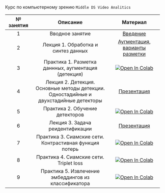 Курс по компьютерному зрению ``Middle DS Video Analitics``

| № занятия |                                          Описание                                          |                                                                              Материал                                                                               |
|:---------:|:------------------------------------------------------------------------------------------:|:-------------------------------------------------------------------------------------------------------------------------------------------------------------------:|
|     1     |                                      Вводное занятие                                       |                                           [Введение](https://classroom.google.com/w/NTk4MTcwMjk1NDk1/tc/NjAwMDE4MjA2Mzk1)                                           
|     2     |                            Лекция 1. Обработка и синтез данных                             |                                [Аугментация, варианты разметки](https://classroom.google.com/w/NTk4MTcwMjk1NDk1/tc/NjAwMDE4MjA2Mzk1)                                
|     3     |                 Практика 1. Разметка даннных, аугментация<br/> (детекция)                  |       [![Open In Colab](https://colab.research.google.com/assets/colab-badge.svg)](https://colab.research.google.com/drive/1IIQiSqXqtfCKwtF7_C_PO5qUJFpKwPcb)       
|     4     | Лекция 2. Детекция. Основные методы детекции. <br/>Одностадийные и двухстадийные детекторы |                                         [Презентация](https://classroom.google.com/w/NTk4MTcwMjk1NDk1/tc/NjAxMTg2Mjg3MzY3)                                          
|     5     |                              Практика 2. Обучение детекторов                               | [![Open In Colab](https://colab.research.google.com/assets/colab-badge.svg)](https://colab.research.google.com/drive/1bHlASpo5wVJ6f-qGkog-TM7D5qPW870B?usp=sharing) |
|     6     |                             Лекция 3.  Задача реидентификации                              |   [Презентация](https://classroom.google.com/w/NTk4MTcwMjk1NDk1/tc/NjAyMjY5NzI4MDU1)   |
|     7     |                  Практика 3.  Сиамские сети. Контрастивная функция потерь                  |   [![Open In Colab](https://colab.research.google.com/assets/colab-badge.svg)](https://colab.research.google.com/drive/1FcUc3GpDDXN7SjDt9KzT_6uYBPzkNEc9?usp=sharing)   |
|     8     |                          Практика 4.  Сиамские сети. Triplet loss                          |   [![Open In Colab](https://colab.research.google.com/assets/colab-badge.svg)](https://colab.research.google.com/drive/192C_ZSl7yy6qaNJX5Bki2NH33gbwZ_t8?usp=sharing)   |
|     9     |                   Практика 5.  Извлечение эмбеддингов из классификатора                    |   [![Open In Colab](https://colab.research.google.com/assets/colab-badge.svg)](https://colab.research.google.com/drive/1YEQ-SGn4lV3vkNA15W51x1xwCTy1eT6B?usp=sharing)   |